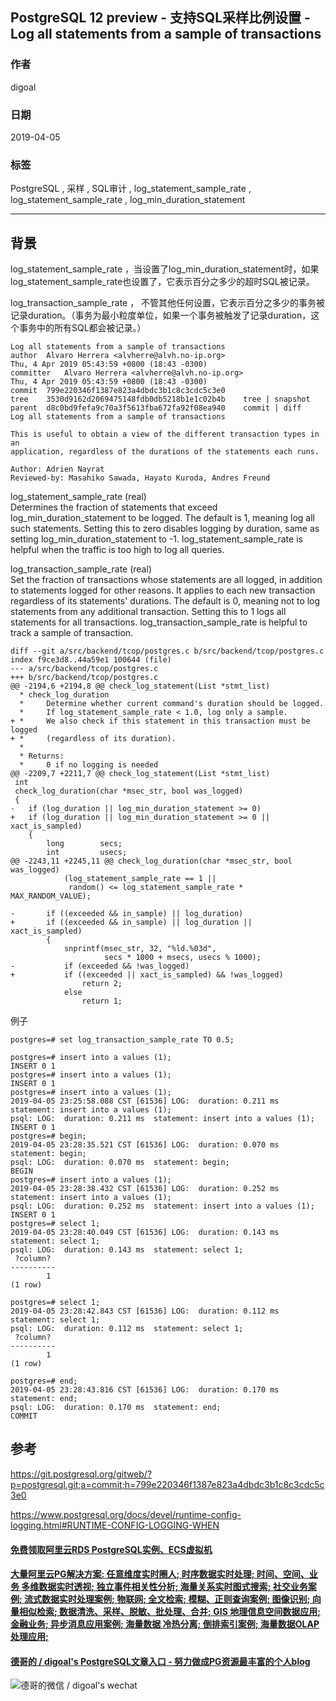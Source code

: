 ## PostgreSQL 12 preview - 支持SQL采样比例设置 - Log all statements from a sample of transactions    
                                                                                                                
### 作者                                                                                                                
digoal                                                                                                                
                                                                                                                
### 日期                                                                                                                
2019-04-05                                                                                                                
                                                                                                                
### 标签                                                                                                                
PostgreSQL , 采样 , SQL审计 , log_statement_sample_rate , log_statement_sample_rate , log_min_duration_statement   
                               
----                                                                                                          
                                                                                                            
## 背景                     
log_statement_sample_rate ，当设置了log_min_duration_statement时，如果log_statement_sample_rate也设置了，它表示百分之多少的超时SQL被记录。  
  
log_transaction_sample_rate ， 不管其他任何设置，它表示百分之多少的事务被记录duration。（事务为最小粒度单位，如果一个事务被触发了记录duration，这个事务中的所有SQL都会被记录。）  
        
```        
Log all statements from a sample of transactions  
author	Alvaro Herrera <alvherre@alvh.no-ip.org>	  
Thu, 4 Apr 2019 05:43:59 +0800 (18:43 -0300)  
committer	Alvaro Herrera <alvherre@alvh.no-ip.org>	  
Thu, 4 Apr 2019 05:43:59 +0800 (18:43 -0300)  
commit	799e220346f1387e823a4dbdc3b1c8c3cdc5c3e0  
tree	3530d9162d2069475148fdb0db5218b1e1c02b4b	tree | snapshot  
parent	d8c0bd9fefa9c70a3f5613fba672fa92f08ea940	commit | diff  
Log all statements from a sample of transactions  
  
This is useful to obtain a view of the different transaction types in an  
application, regardless of the durations of the statements each runs.  
  
Author: Adrien Nayrat  
Reviewed-by: Masahiko Sawada, Hayato Kuroda, Andres Freund  
```      
    
log_statement_sample_rate (real)  
Determines the fraction of statements that exceed log_min_duration_statement to be logged. The default is 1, meaning log all such statements. Setting this to zero disables logging by duration, same as setting log_min_duration_statement to -1. log_statement_sample_rate is helpful when the traffic is too high to log all queries.  
  
log_transaction_sample_rate (real)  
Set the fraction of transactions whose statements are all logged, in addition to statements logged for other reasons. It applies to each new transaction regardless of its statements' durations. The default is 0, meaning not to log statements from any additional transaction. Setting this to 1 logs all statements for all transactions. log_transaction_sample_rate is helpful to track a sample of transaction.  
           
		  
```  
diff --git a/src/backend/tcop/postgres.c b/src/backend/tcop/postgres.c  
index f9ce3d8..44a59e1 100644 (file)  
--- a/src/backend/tcop/postgres.c  
+++ b/src/backend/tcop/postgres.c  
@@ -2194,6 +2194,8 @@ check_log_statement(List *stmt_list)  
  * check_log_duration  
  *     Determine whether current command's duration should be logged.  
  *     If log_statement_sample_rate < 1.0, log only a sample.  
+ *     We also check if this statement in this transaction must be logged  
+ *     (regardless of its duration).  
  *  
  * Returns:  
  *     0 if no logging is needed  
@@ -2209,7 +2211,7 @@ check_log_statement(List *stmt_list)  
 int  
 check_log_duration(char *msec_str, bool was_logged)  
 {  
-   if (log_duration || log_min_duration_statement >= 0)  
+   if (log_duration || log_min_duration_statement >= 0 || xact_is_sampled)  
    {  
        long        secs;  
        int         usecs;  
@@ -2243,11 +2245,11 @@ check_log_duration(char *msec_str, bool was_logged)  
            (log_statement_sample_rate == 1 ||  
             random() <= log_statement_sample_rate * MAX_RANDOM_VALUE);  
   
-       if ((exceeded && in_sample) || log_duration)  
+       if ((exceeded && in_sample) || log_duration || xact_is_sampled)  
        {  
            snprintf(msec_str, 32, "%ld.%03d",  
                     secs * 1000 + msecs, usecs % 1000);  
-           if (exceeded && !was_logged)  
+           if ((exceeded || xact_is_sampled) && !was_logged)  
                return 2;  
            else  
                return 1;  
```  
  
例子  
  
```  
postgres=# set log_transaction_sample_rate TO 0.5;  
  
postgres=# insert into a values (1);  
INSERT 0 1  
postgres=# insert into a values (1);  
INSERT 0 1  
postgres=# insert into a values (1);  
2019-04-05 23:25:58.088 CST [61536] LOG:  duration: 0.211 ms  statement: insert into a values (1);  
psql: LOG:  duration: 0.211 ms  statement: insert into a values (1);  
INSERT 0 1  
postgres=# begin;  
2019-04-05 23:28:35.521 CST [61536] LOG:  duration: 0.070 ms  statement: begin;  
psql: LOG:  duration: 0.070 ms  statement: begin;  
BEGIN  
postgres=# insert into a values (1);  
2019-04-05 23:28:38.432 CST [61536] LOG:  duration: 0.252 ms  statement: insert into a values (1);  
psql: LOG:  duration: 0.252 ms  statement: insert into a values (1);  
INSERT 0 1  
postgres=# select 1;  
2019-04-05 23:28:40.049 CST [61536] LOG:  duration: 0.143 ms  statement: select 1;  
psql: LOG:  duration: 0.143 ms  statement: select 1;  
 ?column?   
----------  
        1  
(1 row)  
  
postgres=# select 1;  
2019-04-05 23:28:42.843 CST [61536] LOG:  duration: 0.112 ms  statement: select 1;  
psql: LOG:  duration: 0.112 ms  statement: select 1;  
 ?column?   
----------  
        1  
(1 row)  
  
postgres=# end;  
2019-04-05 23:28:43.816 CST [61536] LOG:  duration: 0.170 ms  statement: end;  
psql: LOG:  duration: 0.170 ms  statement: end;  
COMMIT  
```  
  
## 参考                
https://git.postgresql.org/gitweb/?p=postgresql.git;a=commit;h=799e220346f1387e823a4dbdc3b1c8c3cdc5c3e0  
  
https://www.postgresql.org/docs/devel/runtime-config-logging.html#RUNTIME-CONFIG-LOGGING-WHEN  
                
  
  
  
  
  
  
  
  
  
  
  
  
  
  
  
  
  
  
  
  
  
  
  
  
  
  
  
  
  
  
  
  
  
#### [免费领取阿里云RDS PostgreSQL实例、ECS虚拟机](https://www.aliyun.com/database/postgresqlactivity "57258f76c37864c6e6d23383d05714ea")
  
  
#### [大量阿里云PG解决方案: 任意维度实时圈人; 时序数据实时处理; 时间、空间、业务 多维数据实时透视; 独立事件相关性分析; 海量关系实时图式搜索; 社交业务案例; 流式数据实时处理案例; 物联网; 全文检索; 模糊、正则查询案例; 图像识别; 向量相似检索; 数据清洗、采样、脱敏、批处理、合并; GIS 地理信息空间数据应用; 金融业务; 异步消息应用案例; 海量数据 冷热分离; 倒排索引案例; 海量数据OLAP处理应用;](https://yq.aliyun.com/topic/118 "40cff096e9ed7122c512b35d8561d9c8")
  
  
#### [德哥的 / digoal's PostgreSQL文章入口 - 努力做成PG资源最丰富的个人blog](https://github.com/digoal/blog/blob/master/README.md "22709685feb7cab07d30f30387f0a9ae")
  
  
![德哥的微信 / digoal's wechat](../pic/digoal_weixin.jpg "f7ad92eeba24523fd47a6e1a0e691b59")
  
